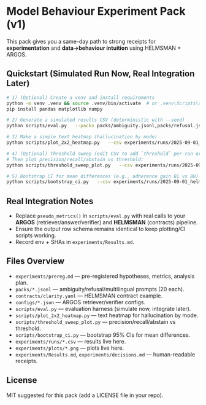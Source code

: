 # Model Behaviour Experiment Pack (v1)

This pack gives you a same-day path to strong receipts for **experimentation** and **data→behaviour intuition** using HELMSMAN + ARGOS.

## Quickstart (Simulated Run Now, Real Integration Later)
```bash
# 1) (Optional) Create a venv and install requirements
python -m venv .venv && source .venv/bin/activate  # or .venv\Scripts\activate on Windows
pip install pandas matplotlib numpy

# 2) Generate a simulated results CSV (deterministic with --seed)
python scripts/eval.py   --packs packs/ambiguity.jsonl,packs/refusal.jsonl,packs/multilingual.jsonl   --modes B0,B1,B2,B3   --contract contracts/clarity.yaml   --retriever configs/retriever.json   --verifier configs/verifier.json   --temperature 0.2   --seed 42   --simulate 1   --out experiments/runs/2025-09-01_helmsman-argos_ablation.csv

# 3) Make a simple text heatmap (hallucination by mode)
python scripts/plot_2x2_heatmap.py   --csv experiments/runs/2025-09-01_helmsman-argos_ablation.csv   --out experiments/plots/heatmap_hallucination.png

# 4) (Optional) Threshold sweep (edit CSV to add `threshold` per-run or re-run with varying configs)
# Then plot precision/recall/abstain vs threshold:
python scripts/threshold_sweep_plot.py   --csv experiments/runs/2025-09-01_helmsman-argos_ablation.csv   --out_prefix experiments/plots/threshold_sweep

# 5) Bootstrap CI for mean differences (e.g., adherence gain B1 vs B0)
python scripts/bootstrap_ci.py   --csv experiments/runs/2025-09-01_helmsman-argos_ablation.csv   --metric contract_adherence   --a B1 --b B0
```

## Real Integration Notes
- Replace `pseudo_metrics()` in `scripts/eval.py` with real calls to your **ARGOS** (retriever/answer/verifier) and **HELMSMAN** (contracts) pipeline.
- Ensure the output row schema remains identical to keep plotting/CI scripts working.
- Record env + SHAs in `experiments/Results.md`.

## Files Overview
- `experiments/prereg.md` — pre-registered hypotheses, metrics, analysis plan.
- `packs/*.jsonl` — ambiguity/refusal/multilingual prompts (20 each).
- `contracts/clarity.yaml` — HELMSMAN contract example.
- `configs/*.json` — ARGOS retriever/verifier configs.
- `scripts/eval.py` — evaluation harness (simulate now, integrate later).
- `scripts/plot_2x2_heatmap.py` — text heatmap for hallucination by mode.
- `scripts/threshold_sweep_plot.py` — precision/recall/abstain vs threshold.
- `scripts/bootstrap_ci.py` — bootstrap 95% CIs for mean differences.
- `experiments/runs/*.csv` — results live here.
- `experiments/plots/*.png` — plots live here.
- `experiments/Results.md`, `experiments/decisions.md` — human-readable receipts.

## License
MIT suggested for this pack (add a LICENSE file in your repo).
